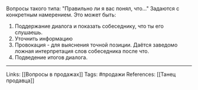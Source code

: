 Вопросы такого типа: "Правильно ли я вас понял, что..." Задаются с конкретным намерением. 
Это может быть:
1. Поддержание диалога и показать собеседнику, что ты его слушаешь. 
2. Уточнить информацию
3. Провокация - для выяснения точной позиции. Даётся заведомо ложная интерпретация слов собеседника после что.
4. Подведение итогов диалога. 
___
Links: [[Вопросы в продажах]]
Tags: #продажи 
References: [[Танец продавца]]